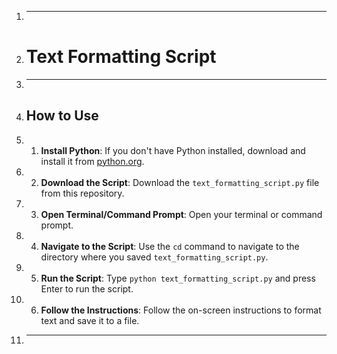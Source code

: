 1. ---

2. # Text Formatting Script

3. ---

4. ## How to Use

5. 1. **Install Python**: If you don't have Python installed, download and install it from [python.org](https://www.python.org/downloads/).

6. 2. **Download the Script**: Download the `text_formatting_script.py` file from this repository.

7. 3. **Open Terminal/Command Prompt**: Open your terminal or command prompt.

8. 4. **Navigate to the Script**: Use the `cd` command to navigate to the directory where you saved `text_formatting_script.py`.

9. 5. **Run the Script**: Type `python text_formatting_script.py` and press Enter to run the script.

10. 6. **Follow the Instructions**: Follow the on-screen instructions to format text and save it to a file.

11. ---

